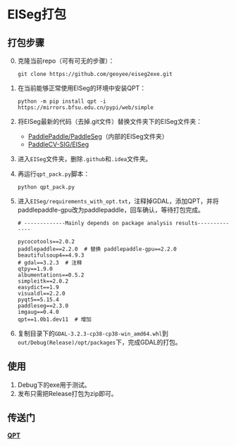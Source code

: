 # EISeg打包

## 打包步骤

0. 克隆当前repo（可有可无的步骤）：

   ```shell
   git clone https://github.com/geoyee/eiseg2exe.git
   ```

1. 在当前能够正常使用EISeg的环境中安装QPT：

   ```shell
   python -m pip install qpt -i https://mirrors.bfsu.edu.cn/pypi/web/simple
   ```

2. 将EISeg最新的代码（去掉.git文件）替换文件夹下的EISeg文件夹：

   - [PaddlePaddle/PaddleSeg](https://github.com/PaddlePaddle/PaddleSeg)（内部的EISeg文件夹）
   - [PaddleCV-SIG/EISeg](https://github.com/PaddleCV-SIG/EISeg)

4. 进入`EISeg`文件夹，删除`.github`和`.idea`文件夹。

4. 再运行`qpt_pack.py`脚本：

   ```shell
   python qpt_pack.py
   ```

5. 进入`EISeg/requirements_with_opt.txt`，注释掉GDAL，添加QPT，并将paddlepaddle-gpu改为paddlepaddle，回车确认，等待打包完成。

   ```
   # -------------Mainly depends on package analysis results--------------
   
   pycocotools==2.0.2
   paddlepaddle==2.2.0  # 替换 paddlepaddle-gpu==2.2.0
   beautifulsoup4==4.9.3
   # gdal==3.2.3  # 注释
   qtpy==1.9.0
   albumentations==0.5.2
   simpleitk==2.0.2
   easydict==1.9
   visualdl==2.2.0
   pyqt5==5.15.4
   paddleseg==2.3.0
   imgaug==0.4.0
   qpt==1.0b1.dev11  # 增加
   ```

6. 复制目录下的`GDAL-3.2.3-cp38-cp38-win_amd64.whl`到`out/Debug(Release)/opt/packages`下，完成GDAL的打包。

## 使用

1. Debug下的exe用于测试。
2. 发布只需把Release打包为zip即可。

## 传送门

**[QPT](https://github.com/geoyee/QPT)**
